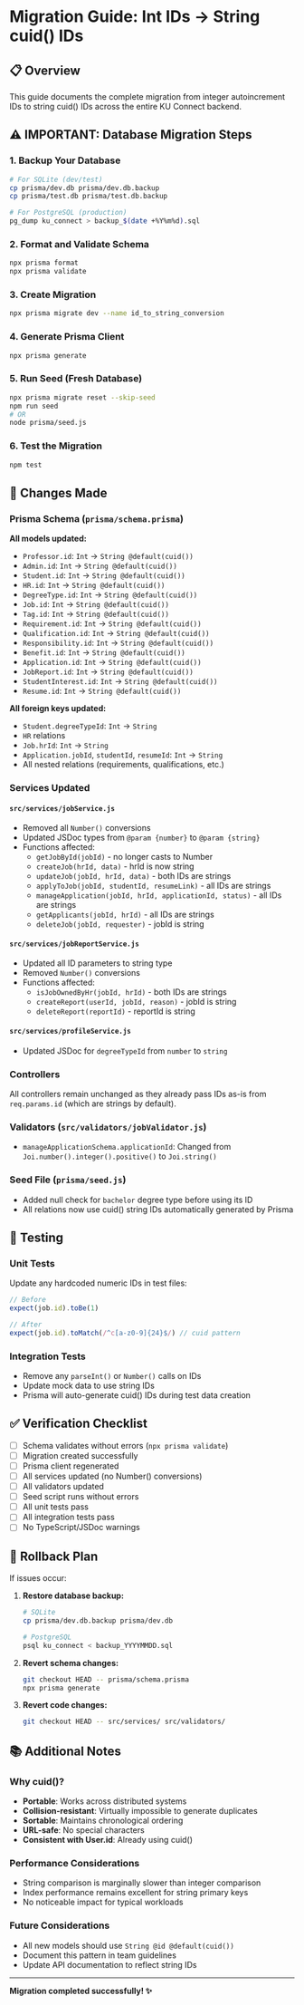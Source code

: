# Migration Guide: Int IDs → String cuid() IDs

## 📋 Overview
This guide documents the complete migration from integer autoincrement IDs to string cuid() IDs across the entire KU Connect backend.

## ⚠️ IMPORTANT: Database Migration Steps

### 1. Backup Your Database
```bash
# For SQLite (dev/test)
cp prisma/dev.db prisma/dev.db.backup
cp prisma/test.db prisma/test.db.backup

# For PostgreSQL (production)
pg_dump ku_connect > backup_$(date +%Y%m%d).sql
```

### 2. Format and Validate Schema
```bash
npx prisma format
npx prisma validate
```

### 3. Create Migration
```bash
npx prisma migrate dev --name id_to_string_conversion
```

### 4. Generate Prisma Client
```bash
npx prisma generate
```

### 5. Run Seed (Fresh Database)
```bash
npx prisma migrate reset --skip-seed
npm run seed
# OR
node prisma/seed.js
```

### 6. Test the Migration
```bash
npm test
```

## 📝 Changes Made

### Prisma Schema (`prisma/schema.prisma`)
**All models updated:**
- `Professor.id`: `Int` → `String @default(cuid())`
- `Admin.id`: `Int` → `String @default(cuid())`
- `Student.id`: `Int` → `String @default(cuid())`
- `HR.id`: `Int` → `String @default(cuid())`
- `DegreeType.id`: `Int` → `String @default(cuid())`
- `Job.id`: `Int` → `String @default(cuid())`
- `Tag.id`: `Int` → `String @default(cuid())`
- `Requirement.id`: `Int` → `String @default(cuid())`
- `Qualification.id`: `Int` → `String @default(cuid())`
- `Responsibility.id`: `Int` → `String @default(cuid())`
- `Benefit.id`: `Int` → `String @default(cuid())`
- `Application.id`: `Int` → `String @default(cuid())`
- `JobReport.id`: `Int` → `String @default(cuid())`
- `StudentInterest.id`: `Int` → `String @default(cuid())`
- `Resume.id`: `Int` → `String @default(cuid())`

**All foreign keys updated:**
- `Student.degreeTypeId`: `Int` → `String`
- `HR` relations
- `Job.hrId`: `Int` → `String`
- `Application.jobId`, `studentId`, `resumeId`: `Int` → `String`
- All nested relations (requirements, qualifications, etc.)

### Services Updated

#### `src/services/jobService.js`
- Removed all `Number()` conversions
- Updated JSDoc types from `@param {number}` to `@param {string}`
- Functions affected:
  - `getJobById(jobId)` - no longer casts to Number
  - `createJob(hrId, data)` - hrId is now string
  - `updateJob(jobId, hrId, data)` - both IDs are strings
  - `applyToJob(jobId, studentId, resumeLink)` - all IDs are strings
  - `manageApplication(jobId, hrId, applicationId, status)` - all IDs are strings
  - `getApplicants(jobId, hrId)` - all IDs are strings
  - `deleteJob(jobId, requester)` - jobId is string

#### `src/services/jobReportService.js`
- Updated all ID parameters to string type
- Removed `Number()` conversions
- Functions affected:
  - `isJobOwnedByHr(jobId, hrId)` - both IDs are strings
  - `createReport(userId, jobId, reason)` - jobId is string
  - `deleteReport(reportId)` - reportId is string

#### `src/services/profileService.js`
- Updated JSDoc for `degreeTypeId` from `number` to `string`

### Controllers
All controllers remain unchanged as they already pass IDs as-is from `req.params.id` (which are strings by default).

### Validators (`src/validators/jobValidator.js`)
- `manageApplicationSchema.applicationId`: Changed from `Joi.number().integer().positive()` to `Joi.string()`

### Seed File (`prisma/seed.js`)
- Added null check for `bachelor` degree type before using its ID
- All relations now use cuid() string IDs automatically generated by Prisma

## 🧪 Testing

### Unit Tests
Update any hardcoded numeric IDs in test files:
```javascript
// Before
expect(job.id).toBe(1)

// After
expect(job.id).toMatch(/^c[a-z0-9]{24}$/) // cuid pattern
```

### Integration Tests
- Remove any `parseInt()` or `Number()` calls on IDs
- Update mock data to use string IDs
- Prisma will auto-generate cuid() IDs during test data creation

## ✅ Verification Checklist

- [ ] Schema validates without errors (`npx prisma validate`)
- [ ] Migration created successfully
- [ ] Prisma client regenerated
- [ ] All services updated (no Number() conversions)
- [ ] All validators updated
- [ ] Seed script runs without errors
- [ ] All unit tests pass
- [ ] All integration tests pass
- [ ] No TypeScript/JSDoc warnings

## 🔄 Rollback Plan

If issues occur:

1. **Restore database backup:**
   ```bash
   # SQLite
   cp prisma/dev.db.backup prisma/dev.db
   
   # PostgreSQL
   psql ku_connect < backup_YYYYMMDD.sql
   ```

2. **Revert schema changes:**
   ```bash
   git checkout HEAD -- prisma/schema.prisma
   npx prisma generate
   ```

3. **Revert code changes:**
   ```bash
   git checkout HEAD -- src/services/ src/validators/
   ```

## 📚 Additional Notes

### Why cuid()?
- **Portable**: Works across distributed systems
- **Collision-resistant**: Virtually impossible to generate duplicates
- **Sortable**: Maintains chronological ordering
- **URL-safe**: No special characters
- **Consistent with User.id**: Already using cuid()

### Performance Considerations
- String comparison is marginally slower than integer comparison
- Index performance remains excellent for string primary keys
- No noticeable impact for typical workloads

### Future Considerations
- All new models should use `String @id @default(cuid())`
- Document this pattern in team guidelines
- Update API documentation to reflect string IDs

---

**Migration completed successfully! ✨**
